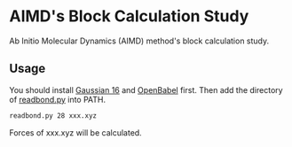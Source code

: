 # AIMD's Block Calculation Study
Ab Initio Molecular Dynamics (AIMD) method's block calculation study.

## Usage
You should install [Gaussian 16](http://gaussian.com/gaussian16/) and [OpenBabel](http://openbabel.org) first. Then add the directory of [readbond.py](readbond.py) into PATH.
```sh
readbond.py 28 xxx.xyz
```
Forces of xxx.xyz will be calculated.
